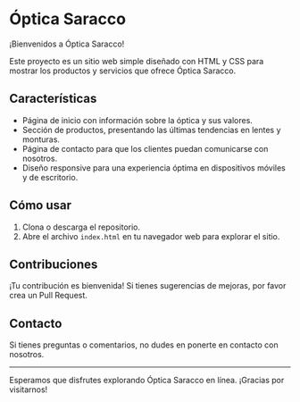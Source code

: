 # Óptica Saracco

¡Bienvenidos a Óptica Saracco!

Este proyecto es un sitio web simple diseñado con HTML y CSS para mostrar los productos y servicios que ofrece Óptica Saracco.

## Características

- Página de inicio con información sobre la óptica y sus valores.
- Sección de productos, presentando las últimas tendencias en lentes y monturas.
- Página de contacto para que los clientes puedan comunicarse con nosotros.
- Diseño responsive para una experiencia óptima en dispositivos móviles y de escritorio.

## Cómo usar

1. Clona o descarga el repositorio.
2. Abre el archivo `index.html` en tu navegador web para explorar el sitio.

## Contribuciones

¡Tu contribución es bienvenida! Si tienes sugerencias de mejoras, por favor crea un Pull Request.

## Contacto

Si tienes preguntas o comentarios, no dudes en ponerte en contacto con nosotros.

---

Esperamos que disfrutes explorando Óptica Saracco en línea. ¡Gracias por visitarnos!

